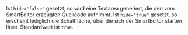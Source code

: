 Ist `hide="false"` gesetzt, so wird eine Textarea generiert, die den vom SmartEditor erzeugten Quellcode aufnimmt. Ist `hide="true"` gesetzt, so erscheint lediglich die Schaltfläche, über die sich der SmartEditor starten lässt. Standardwert ist `true`.
